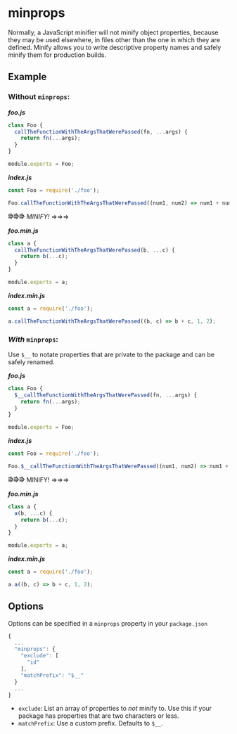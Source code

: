 # minprops

Normally, a JavaScript minifier will not minify object properties, because they may be used elsewhere, in files other than the one in which they are defined.  Minify allows you to write descriptive property names and safely minify them for production builds.

## Example

### Without `minprops`:

___foo.js___
```js
class Foo {
  callTheFunctionWithTheArgsThatWerePassed(fn, ...args) {
    return fn(...args);
  }
}

module.exports = Foo;
```

___index.js___
```js
const Foo = require('./foo');

Foo.callTheFunctionWithTheArgsThatWerePassed((num1, num2) => num1 + num2, 1, 2);
```

⭆⭆⭆ _MINIFY!_ ⇒⇒⇒

___foo.min.js___
```js
class a {
  callTheFunctionWithTheArgsThatWerePassed(b, ...c) {
    return b(...c);
  }
}

module.exports = a;
```


___index.min.js___
```js
const a = require('./foo');

a.callTheFunctionWithTheArgsThatWerePassed((b, c) => b + c, 1, 2);
```


### _With_ `minprops`:

Use `$__` to notate properties that are private to the package and can be safely renamed.

___foo.js___
```js
class Foo {
  $__callTheFunctionWithTheArgsThatWerePassed(fn, ...args) {
    return fn(...args);
  }
}

module.exports = Foo;
```

___index.js___
```js
const Foo = require('./foo');

Foo.$__callTheFunctionWithTheArgsThatWerePassed((num1, num2) => num1 + num2, 1, 2);
```

⭆⭆⭆ MINIFY! ⇒⇒⇒

___foo.min.js___
```js
class a {
  a(b, ...c) {
    return b(...c);
  }
}

module.exports = a;
```


___index.min.js___
```js
const a = require('./foo');

a.a((b, c) => b + c, 1, 2);
```

## Options

Options can be specified in a `minprops` property in your `package.json`

```js
{
  ...
  "minprops": {
    "exclude": [
      "id"
    ],
    "matchPrefix": "$__"
  }
  ...
}
```

- `exclude`: List an array of properties to _not_ minify to.  Use this if your package has properties that are two characters or less.
- `matchPrefix`: Use a custom prefix. Defaults to `$__`.
